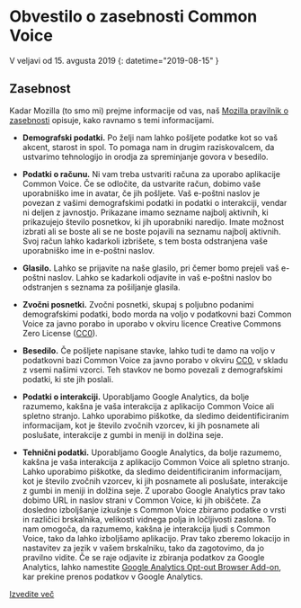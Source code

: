 # Obvestilo o zasebnosti Common Voice 

V veljavi od 15. avgusta 2019 {: datetime="2019-08-15" }

## Zasebnost

Kadar Mozilla (to smo mi) prejme informacije od vas, naš [Mozilla pravilnik o zasebnosti](https://www.mozilla.org/privacy) opisuje, kako ravnamo s temi informacijami.

* **Demografski podatki.** Po želji nam lahko pošljete podatke kot so vaš akcent, starost in spol. To pomaga nam in drugim raziskovalcem, da ustvarimo tehnologijo in orodja za spreminjanje govora v besedilo.

* **Podatki o računu.** Ni vam treba ustvariti računa za uporabo aplikacije Common Voice. Če se odločite, da ustvarite račun, dobimo vaše uporabniško ime in avatar, če jih pošljete. Vaš e-poštni naslov je povezan z vašimi demografskimi podatki in podatki o interakciji, vendar ni deljen z javnostjo. Prikazane imamo sezname najbolj aktivnih, ki prikazujejo število posnetkov, ki jih uporabniki naredijo. Imate možnost izbrati ali se boste ali se ne boste pojavili na seznamu najbolj aktivnih. Svoj račun lahko kadarkoli izbrišete, s tem bosta odstranjena vaše uporabniško ime in e-poštni naslov.

* **Glasilo.** Lahko se prijavite na naše glasilo, pri čemer bomo prejeli vaš e-poštni naslov. Lahko se kadarkoli odjavite in vaš e-poštni naslov bo odstranjen s seznama za pošiljanje glasila.

* **Zvočni posnetki.** Zvočni posnetki, skupaj s poljubno podanimi demografskimi podatki, bodo morda na voljo v podatkovni bazi Common Voice za javno porabo in uporabo v okviru licence Creative Commons Zero License ([CC0](https://creativecommons.org/publicdomain/zero/1.0/)).

* **Besedilo.** Če pošljete napisane stavke, lahko tudi te damo na voljo v podatkovni bazi Common Voice za javno porabo v okviru [CC0](https://creativecommons.org/publicdomain/zero/1.0/), v skladu z vsemi našimi vzorci. Teh stavkov ne bomo povezali z demografskimi podatki, ki ste jih poslali.

* **Podatki o interakciji.** Uporabljamo Google Analytics, da bolje razumemo, kakšna je vaša interakcija z aplikacijo Common Voice ali spletno stranjo. Lahko uporabimo piškotke, da sledimo deidentificiranim informacijam, kot je število zvočnih vzorcev, ki jih posnamete ali poslušate, interakcije z gumbi in meniji in dolžina seje.

* **Tehnični podatki.** Uporabljamo Google Analytics, da bolje razumemo, kakšna je vaša interakcija z aplikacijo Common Voice ali spletno stranjo. Lahko uporabimo piškotke, da sledimo deidentificiranim informacijam, kot je število zvočnih vzorcev, ki jih posnamete ali poslušate, interakcije z gumbi in meniji in dolžina seje. Z uporabo Google Analytics prav tako dobimo URL in naslov strani v Common Voice, ki jih obiščete. Za dosledno izboljšanje izkušnje s Common Voice zbiramo podatke o vrsti in različici brskalnika, velikosti vidnega polja in ločljivosti zaslona. To nam omogoča, da razumemo, kakšna je interakcija ljudi s Common Voice, tako da lahko izboljšamo aplikacijo. Prav tako zberemo lokacijo in nastavitev za jezik v vašem brskalniku, tako da zagotovimo, da jo pravilno vidite. Če se raje odjavite iz zbiranja podatkov za Google Analytics, lahko namestite [Google Analytics Opt-out Browser Add-on](https://tools.google.com/dlpage/gaoptout), kar prekine prenos podatkov v Google Analytics. 

[Izvedite več](https://github.com/common-voice/common-voice/blob/main/docs/data_dictionary.md)


